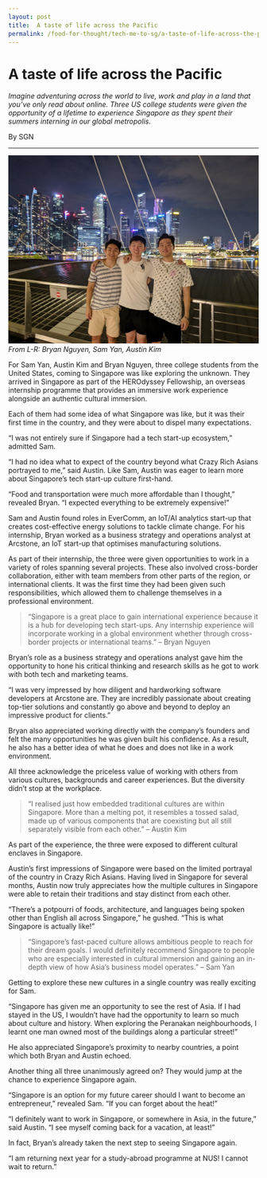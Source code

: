 ```yaml
---
layout: post
title:  A taste of life across the Pacific
permalink: /food-for-thought/tech-me-to-sg/a-taste-of-life-across-the-pacific
---
```

# A taste of life across the Pacific

_Imagine adventuring across the world to live, work and play in a land that you’ve only read about online. Three US college students were given the opportunity of a lifetime to experience Singapore as they spent their summers interning in our global metropolis._

By SGN

---

![Image](/images/stories/2019/a-taste-of-life-across-the-pacific.jpg)
_From L-R: Bryan Nguyen, Sam Yan, Austin Kim_

For Sam Yan, Austin Kim and Bryan Nguyen, three college students from the United States, coming to Singapore was like exploring the unknown. They arrived in Singapore as part of the HEROdyssey Fellowship, an overseas internship programme that provides an immersive work experience alongside an authentic cultural immersion.

Each of them had some idea of what Singapore was like, but it was their first time in the country, and they were about to dispel many expectations.

“I was not entirely sure if Singapore had a tech start-up ecosystem,” admitted Sam.

“I had no idea what to expect of the country beyond what Crazy Rich Asians portrayed to me,” said Austin. Like Sam, Austin was eager to learn more about Singapore’s tech start-up culture first-hand.

“Food and transportation were much more affordable than I thought,” revealed Bryan. “I expected everything to be extremely expensive!”

Sam and Austin found roles in EverComm, an IoT/AI analytics start-up that creates cost-effective energy solutions to tackle climate change. For his internship, Bryan worked as a business strategy and operations analyst at Arcstone, an IoT start-up that optimises manufacturing solutions.

As part of their internship, the three were given opportunities to work in a variety of roles spanning several projects. These also involved cross-border collaboration, either with team members from other parts of the region, or international clients. It was the first time they had been given such responsibilities, which allowed them to challenge themselves in a professional environment.

>“Singapore is a great place to gain international experience because it is a hub for developing tech start-ups. Any internship experience will incorporate working in a global environment whether through cross-border projects or international teams.” – Bryan Nguyen

Bryan’s role as a business strategy and operations analyst gave him the opportunity to hone his critical thinking and research skills as he got to work with both tech and marketing teams.

“I was very impressed by how diligent and hardworking software developers at Arcstone are. They are incredibly passionate about creating top-tier solutions and constantly go above and beyond to deploy an impressive product for clients.”

Bryan also appreciated working directly with the company’s founders and felt the many opportunities he was given built his confidence. As a result, he also has a better idea of what he does and does not like in a work environment.

All three acknowledge the priceless value of working with others from various cultures, backgrounds and career experiences. But the diversity didn’t stop at the workplace.

>“I realised just how embedded traditional cultures are within Singapore. More than a melting pot, it resembles a tossed salad, made up of various components that are coexisting but all still separately visible from each other.” – Austin Kim

As part of the experience, the three were exposed to different cultural enclaves in Singapore.

Austin’s first impressions of Singapore were based on the limited portrayal of the country in Crazy Rich Asians. Having lived in Singapore for several months, Austin now truly appreciates how the multiple cultures in Singapore were able to retain their traditions and stay distinct from each other.

“There’s a potpourri of foods, architecture, and languages being spoken other than English all across Singapore,” he gushed. “This is what Singapore is actually like!”
 
>“Singapore’s fast-paced culture allows ambitious people to reach for their dream goals. I would definitely recommend Singapore to people who are especially interested in cultural immersion and gaining an in-depth view of how Asia’s business model operates.” – Sam Yan

Getting to explore these new cultures in a single country was really exciting for Sam.

“Singapore has given me an opportunity to see the rest of Asia. If I had stayed in the US, I wouldn’t have had the opportunity to learn so much about culture and history. When exploring the Peranakan neighbourhoods, I learnt one man owned most of the buildings along a particular street!”

He also appreciated Singapore’s proximity to nearby countries, a point which both Bryan and Austin echoed.

Another thing all three unanimously agreed on? They would jump at the chance to experience Singapore again.

“Singapore is an option for my future career should I want to become an entrepreneur,” revealed Sam. “If you can forget about the heat!”

“I definitely want to work in Singapore, or somewhere in Asia, in the future,” said Austin. “I see myself coming back for a vacation, at least!”

In fact, Bryan’s already taken the next step to seeing Singapore again.

“I am returning next year for a study-abroad programme at NUS! I cannot wait to return.”
